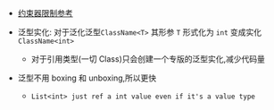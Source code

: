 * [约束器限制参考](https://docs.microsoft.com/zh-cn/dotnet/csharp/programming-guide/generics/constraints-on-type-parameters)

* 泛型实化: 对于泛化泛型`ClassName<T>` 其形参 `T` 形式化为 `int` 变成实化`ClassName<int>`
    * 对于引用类型(一切 Class)只会创建一个专版的泛型实化,减少代码量
    
* 泛型不用 boxing 和 unboxing,所以更快
    * `List<int> just ref a int value even if it's a value type`
